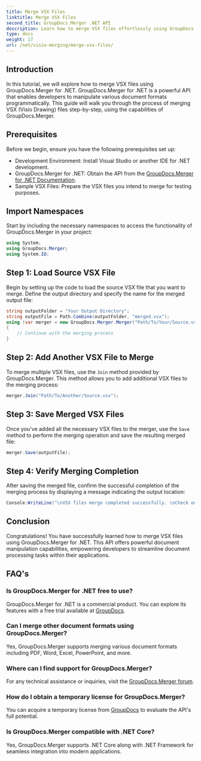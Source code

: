 ```yaml
---
title: Merge VSX Files
linktitle: Merge VSX Files
second_title: GroupDocs.Merger .NET API
description: Learn how to merge VSX files effortlessly using GroupDocs.Merger for .NET. This comprehensive guide simplifies document manipulation tasks.
type: docs
weight: 17
url: /net/visio-merging/merge-vsx-files/
---
```

## Introduction
In this tutorial, we will explore how to merge VSX files using GroupDocs.Merger for .NET. GroupDocs.Merger for .NET is a powerful API that enables developers to manipulate various document formats programmatically. This guide will walk you through the process of merging VSX (Visio Drawing) files step-by-step, using the capabilities of GroupDocs.Merger.
## Prerequisites
Before we begin, ensure you have the following prerequisites set up:
- Development Environment: Install Visual Studio or another IDE for .NET development.
- GroupDocs.Merger for .NET: Obtain the API from the [GroupDocs.Merger for .NET Documentation](https://reference.groupdocs.com/merger/net/).
- Sample VSX Files: Prepare the VSX files you intend to merge for testing purposes.

## Import Namespaces
Start by including the necessary namespaces to access the functionality of GroupDocs.Merger in your project:
```csharp
using System; 
using GroupDocs.Merger;
using System.IO;
```
## Step 1: Load Source VSX File
Begin by setting up the code to load the source VSX file that you want to merge. Define the output directory and specify the name for the merged output file:
```csharp
string outputFolder = "Your Output Directory";
string outputFile = Path.Combine(outputFolder, "merged.vsx");
using (var merger = new GroupDocs.Merger.Merger("Path/To/Your/Source.vsx"))
{
    // Continue with the merging process
}
```
## Step 2: Add Another VSX File to Merge
To merge multiple VSX files, use the `Join` method provided by GroupDocs.Merger. This method allows you to add additional VSX files to the merging process:
```csharp
merger.Join("Path/To/Another/Source.vsx");
```
## Step 3: Save Merged VSX Files
Once you've added all the necessary VSX files to the merger, use the `Save` method to perform the merging operation and save the resulting merged file:
```csharp
merger.Save(outputFile);
```
## Step 4: Verify Merging Completion
After saving the merged file, confirm the successful completion of the merging process by displaying a message indicating the output location:
```csharp
Console.WriteLine("\nVSX files merge completed successfully. \nCheck output in {0}", outputFolder);
```

## Conclusion
Congratulations! You have successfully learned how to merge VSX files using GroupDocs.Merger for .NET. This API offers powerful document manipulation capabilities, empowering developers to streamline document processing tasks within their applications.

## FAQ's
### Is GroupDocs.Merger for .NET free to use?
GroupDocs.Merger for .NET is a commercial product. You can explore its features with a free trial available at [GroupDocs](https://releases.groupdocs.com/).
### Can I merge other document formats using GroupDocs.Merger?
Yes, GroupDocs.Merger supports merging various document formats including PDF, Word, Excel, PowerPoint, and more.
### Where can I find support for GroupDocs.Merger?
For any technical assistance or inquiries, visit the [GroupDocs.Merger forum](https://forum.groupdocs.com/c/merger/32).
### How do I obtain a temporary license for GroupDocs.Merger?
You can acquire a temporary license from [GroupDocs](https://purchase.groupdocs.com/temporary-license/) to evaluate the API's full potential.
### Is GroupDocs.Merger compatible with .NET Core?
Yes, GroupDocs.Merger supports .NET Core along with .NET Framework for seamless integration into modern applications.
